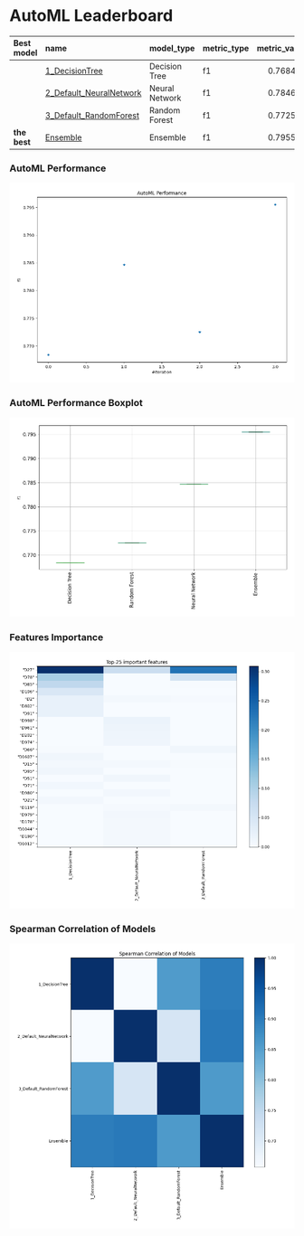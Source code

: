 # AutoML Leaderboard

| Best model   | name                                                         | model_type     | metric_type   |   metric_value |   train_time |
|:-------------|:-------------------------------------------------------------|:---------------|:--------------|---------------:|-------------:|
|              | [1_DecisionTree](1_DecisionTree/README.md)                   | Decision Tree  | f1            |       0.768435 |        51.98 |
|              | [2_Default_NeuralNetwork](2_Default_NeuralNetwork/README.md) | Neural Network | f1            |       0.784689 |        56.27 |
|              | [3_Default_RandomForest](3_Default_RandomForest/README.md)   | Random Forest  | f1            |       0.772554 |        70.71 |
| **the best** | [Ensemble](Ensemble/README.md)                               | Ensemble       | f1            |       0.795511 |         0.66 |

### AutoML Performance
![AutoML Performance](ldb_performance.png)

### AutoML Performance Boxplot
![AutoML Performance Boxplot](ldb_performance_boxplot.png)

### Features Importance
![features importance across models](features_heatmap.png)



### Spearman Correlation of Models
![models spearman correlation](correlation_heatmap.png)

